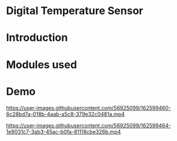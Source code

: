 # Digital Temperature Sensor

# Introduction

# Modules used

# Demo


https://user-images.githubusercontent.com/56925099/162599460-6c28bd7a-018b-4aab-a5c8-379e32c0481a.mp4



https://user-images.githubusercontent.com/56925099/162599464-1e9031c7-3ab3-45ac-b0fa-81118cbe326b.mp4


